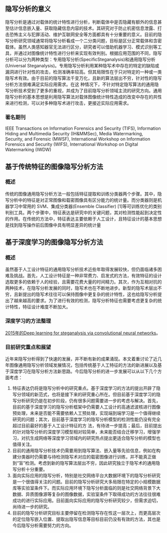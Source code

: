 ## 隐写分析的意义
隐写分析是通过对载体的统计特性进行分析，判断载体中是否隐藏有额外的信息甚至估计信息嵌入量、获取隐藏信息内容的技术。其研究对于防止机密信息泄露、打击恐怖主义与犯罪活动、维护互联网安全等方面都具有十分重要的意义。目前的隐写分析研究领域通常将隐写分析看成一个二分类问题，目标是区分正常载体和含密载体。虽然人类感知器官无法进行区分，研究者可以借助机器学习、模式识别等工具，并通过对图像统计特性进行分析来实现有效判别。根据应用范围的不同，隐写分析可以分为两种类型：专用隐写分析(SpecificSteganalysis)和通用隐写分析(Universal Steganalysis)。专用隐写分析利用某种隐写术中存在的特定的缺陷或漏洞进行针对性的攻击，检测准确率较高。但其局限性在于只对特定的一种或一类隐写术有效。由于目前的隐写算法千变万化，且新的算法层出不穷，针对性的隐写分析方法很难满足实际应用需求。在这
种情况下，不针对特定隐写算法的通用隐写分析技术受到了更多的重视，并成为了目前隐写分析领域主流的研究方向。通用隐写分析的基本思想是利用隐写算法对载体图像统计特性造成的改变中存在的共性来进行检测，可以对多种隐写术进行攻击，更接近实际应用需求。

### 著名期刊
IEEE Transactions on Information Forensics and Security (TIFS), Information Hiding and Multimedia Security
(IH&MMSec), Media Watermarking, Security, and Forensic (MWSF), International Workshop on Information
Forensics and Security (WIFS), International Workshop on Digital Watermarking (IWDW)

## 基于传统特征的图像隐写分析方法
### 概述
传统的图像通用隐写分析方法一般包括特征提取和训练分类器两个步骤。其中，隐写分析中的特征是对正常图像和载密图像具有区分能力的统计量。而分类器则是机器学习中常用的 SVM、集成分类器(Ensemble Classifier) [1]等可训练优化的类别判别工具。两个步骤中，特征表达是研究中的关键问题，其对检测性能起到决定性的作用。在传统的方法中，特征表达主要依赖于人工设计，且特征设计的基本思想是找到隐写操作前后图像中具有明显差异的统计量

## 基于深度学习的图像隐写分析方法
### 概述
虽然基于人工设计特征的通用隐写分析技术近些年取得发展较快，但仍面临诸多困难及挑战。首先，人工设计特征是一种非常费力、启发式的方法，有效特征的设计选取更多的依赖于人的经验，且需要花费大量的时间精力。其次，作为互相对抗的两种技术，在隐写分析发展的同时，隐写术也在不断地进步。新型的隐写术层出不穷，且新提出的隐写术往往可以保持图像中更复杂的统计特性，这也给隐写分析提出了越来越高的要求。为了进行有效的检测，隐写分析特征也需要考虑更复杂的统计特性，特征设计难度不断加大。

### 深度学习的方法整理
[2015年的Deep learning for steganalysis via convolutional neural networks](http://xueshu.baidu.com/s?wd=paperuri%3A%281c85f9edc52b10af1f6157d44667da57%29&filter=sc_long_sign&tn=SE_xueshusource_2kduw22v&sc_vurl=http%3A%2F%2Fadsabs.harvard.edu%2Fcgi-bin%2Fnph-data_query%3Fbibcode%3D2015SPIE.9409E..0JQ%26amp%3Bdb_key%3DPHY%26amp%3Blink_type%3DABSTRACT%26amp%3Bhigh%3D567107244204418&ie=utf-8&sc_us=10775830153732577606)。
### 目前研究重点和展望
近年来隐写分析得到了快速的发展，并不断有新的成果涌现。本文着重讨论了近几年图像通用隐写分析领域发展情况，包括传统基于人工特征的方法的新进展以及基于深度学习在隐写分析方法新思路。今后隐写分析的进一步发展可以从以下几个方面考虑：
1) 特征表达仍将是隐写分析中的研究重点。基于深度学习的方法的提出开辟了隐写分领域的新范式，也将是接下来的研究重心所在。但目前基于深度学习的隐写分析研究仍是在初步阶段，仍有很多问题需要进一步的考虑与解决。首先，目前的基于深度学习的隐写分析框架中仍需要人工设计的高通滤波核进行图像预处理，未来是否能不需要依赖人工预处理，实现端到端学习是一个值得继续研究的问题；其次，目前基于深度学习的隐写分析模型的检测性能仍没有完全超过目前最好的基于人工设计特征的方
法，有待进一步提高；最后，目前提出的针对隐写分析的深度学习模型相对较简单，未来能否结合迁移学习，增强学习，对抗生成网络等深度学习领域内的研究热点提出更适合隐写分析的模型也值得关注。
2) 目前的通用隐写分析技术仍需要用到隐写算法、嵌入量等先验信息，例如在构建分类器时仍需要与待检测隐写术对应的载密图像进行训练，并不能真正做到“盲”检测。考虑到新的隐写算法层出不穷，因此研究独立于隐写术的通用隐写分析十分重要。
3) 面向实际应用的隐写分析，特别是社交网络平台大数据环境下的隐写分析研究是一个很值得关注的问题。目前的隐写分析研究大多局限在特定的小规模数据库等实验室条件下。而实际应用环境下隐写分析面临的则是社交网络背景下大数据、异质图像源等复杂的图像数据，实验室条件下取得成功的方法往往很难成功的进行实际应用。目前面向实际应用的隐写分析研究较少，但需求迫切，尚待进一步的研究。
4) 目前的隐写分析研究目标主要停留在检测隐写存在性这一层次上，而更高层次的定位隐写嵌入位置、提取出隐写信息等目标目前仍没有有效的方法，其也是今后隐写分析需要努力的方向。
